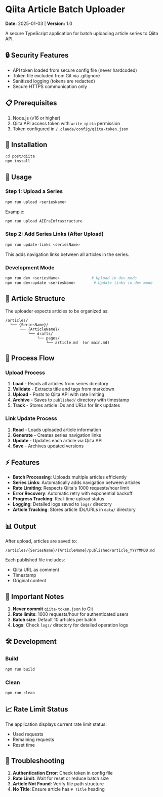 # Qiita Article Batch Uploader

**Date:** 2025-01-03 | **Version:** 1.0

A secure TypeScript application for batch uploading article series to Qiita API.

## 🔒 Security Features

- API token loaded from secure config file (never hardcoded)
- Token file excluded from Git via .gitignore
- Sanitized logging (tokens are redacted)
- Secure HTTPS communication only

## 📋 Prerequisites

1. Node.js (v16 or higher)
2. Qiita API access token with `write_qiita` permission
3. Token configured in `/.claude/config/qiita-token.json`

## 🚀 Installation

```bash
cd post/qiita
npm install
```

## 📝 Usage

### Step 1: Upload a Series

```bash
npm run upload <seriesName>
```

Example:
```bash
npm run upload AIEraInfrastructure
```

### Step 2: Add Series Links (After Upload)

```bash
npm run update-links <seriesName>
```

This adds navigation links between all articles in the series.

### Development Mode

```bash
npm run dev <seriesName>              # Upload in dev mode
npm run dev:update <seriesName>        # Update links in dev mode
```

## 📁 Article Structure

The uploader expects articles to be organized as:

```
/articles/
  └── {SeriesName}/
      └── {ArticleName}/
          └── drafts/
              └── pages/
                  └── article.md  (or main.md)
```

## 🔄 Process Flow

### Upload Process
1. **Load** - Reads all articles from series directory
2. **Validate** - Extracts title and tags from markdown
3. **Upload** - Posts to Qiita API with rate limiting
4. **Archive** - Saves to `published/` directory with timestamp
5. **Track** - Stores article IDs and URLs for link updates

### Link Update Process
1. **Read** - Loads uploaded article information
2. **Generate** - Creates series navigation links
3. **Update** - Updates each article via Qiita API
4. **Save** - Archives updated versions

## ⚡ Features

- **Batch Processing**: Uploads multiple articles efficiently
- **Series Links**: Automatically adds navigation between articles
- **Rate Limiting**: Respects Qiita's 1000 requests/hour limit
- **Error Recovery**: Automatic retry with exponential backoff
- **Progress Tracking**: Real-time upload status
- **Logging**: Detailed logs saved to `logs/` directory
- **Article Tracking**: Stores article IDs/URLs in `data/` directory

## 📊 Output

After upload, articles are saved to:
```
/articles/{SeriesName}/{ArticleName}/published/article_YYYYMMDD.md
```

Each published file includes:
- Qiita URL as comment
- Timestamp
- Original content

## 🚨 Important Notes

1. **Never commit** `qiita-token.json` to Git
2. **Rate limits**: 1000 requests/hour for authenticated users
3. **Batch size**: Default 10 articles per batch
4. **Logs**: Check `logs/` directory for detailed operation logs

## 🛠️ Development

### Build
```bash
npm run build
```

### Clean
```bash
npm run clean
```

## 📈 Rate Limit Status

The application displays current rate limit status:
- Used requests
- Remaining requests
- Reset time

## 🐛 Troubleshooting

1. **Authentication Error**: Check token in config file
2. **Rate Limit**: Wait for reset or reduce batch size
3. **Article Not Found**: Verify file path structure
4. **No Title**: Ensure article has `# Title` heading